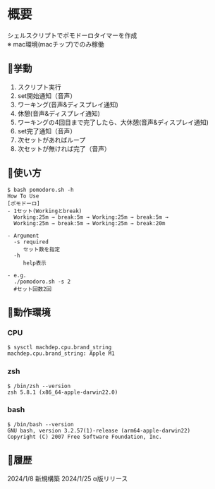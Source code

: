 # 概要
シェルスクリプトでポモドーロタイマーを作成<br>
※ mac環境(macチップ)でのみ稼働

## 🌵挙動
1. スクリプト実行
1. set開始通知（音声）
1. ワーキング(音声&ディスプレイ通知)
1. 休憩(音声&ディスプレイ通知)
1. ワーキングの4回目まで完了したら、大休憩(音声&ディスプレイ通知)
1. set完了通知（音声）
1. 次セットがあればループ
1. 次セットが無ければ完了（音声）

## 🌵使い方
```
$ bash pomodoro.sh -h
How To Use
[ポモドーロ]
- 1セット(Workingとbreak)
  Working:25m → break:5m → Working:25m → break:5m →
  Working:25m → break:5m → Working:25m → break:20m

- Argument
  -s required
     セット数を指定
  -h
     help表示

- e.g.
  ./pomodoro.sh -s 2
  #セット回数2回
```

## 🌵動作環境
### CPU
```
$ sysctl machdep.cpu.brand_string
machdep.cpu.brand_string: Apple M1
```
### zsh
```
$ /bin/zsh --version
zsh 5.8.1 (x86_64-apple-darwin22.0)
```
### bash
```
$ /bin/bash --version
GNU bash, version 3.2.57(1)-release (arm64-apple-darwin22)
Copyright (C) 2007 Free Software Foundation, Inc.
```


## 🌵履歴
2024/1/8 新規構築
2024/1/25 α版リリース
